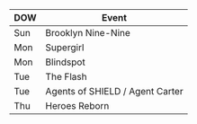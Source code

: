 
| DOW | Event |
|-----|-------|
| Sun | Brooklyn Nine-Nine |
| Mon | Supergirl |
| Mon | Blindspot |
| Tue | The Flash | 
| Tue | Agents of SHIELD / Agent Carter | 
| Thu | Heroes Reborn |
